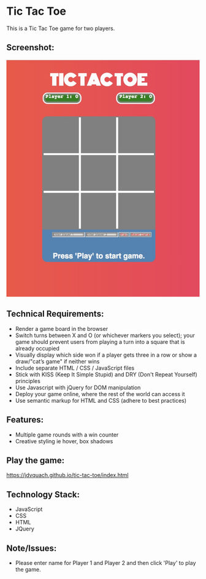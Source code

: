 # Tic Tac Toe

This is a Tic Tac Toe game for two players.

## Screenshot:

![Screenshot](/images/ticTacToe.JPG)

## Technical Requirements:

* Render a game board in the browser
* Switch turns between X and O (or whichever markers you select); your game should prevent users from playing a turn into a square that is already occupied
* Visually display which side won if a player gets three in a row or show a draw/"cat’s game" if neither wins
* Include separate HTML / CSS / JavaScript files
* Stick with KISS (Keep It Simple Stupid) and DRY (Don't Repeat Yourself) principles
* Use Javascript with jQuery for DOM manipulation
* Deploy your game online, where the rest of the world can access it
* Use semantic markup for HTML and CSS (adhere to best practices)

## Features:

* Multiple game rounds with a win counter
* Creative styling ie hover, box shadows

## Play the game:

https://jdvquach.github.io/tic-tac-toe/index.html

## Technology Stack:

* JavaScript
* CSS
* HTML
* JQuery

## Note/Issues:

* Please enter name for Player 1 and Player 2  and then click 'Play' to play the game.
